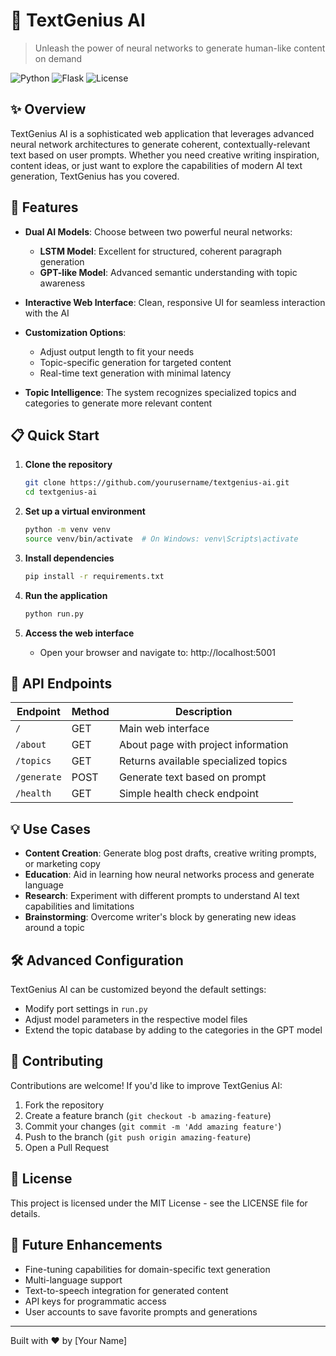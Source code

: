 # 🧠 TextGenius AI

> Unleash the power of neural networks to generate human-like content on demand

![Python](https://img.shields.io/badge/python-3.9-blue)
![Flask](https://img.shields.io/badge/flask-2.0+-green)
![License](https://img.shields.io/badge/license-MIT-orange)

## ✨ Overview

TextGenius AI is a sophisticated web application that leverages advanced neural network architectures to generate coherent, contextually-relevant text based on user prompts. Whether you need creative writing inspiration, content ideas, or just want to explore the capabilities of modern AI text generation, TextGenius has you covered.

## 🚀 Features

- **Dual AI Models**: Choose between two powerful neural networks:
  - **LSTM Model**: Excellent for structured, coherent paragraph generation
  - **GPT-like Model**: Advanced semantic understanding with topic awareness
  
- **Interactive Web Interface**: Clean, responsive UI for seamless interaction with the AI

- **Customization Options**:
  - Adjust output length to fit your needs
  - Topic-specific generation for targeted content
  - Real-time text generation with minimal latency

- **Topic Intelligence**: The system recognizes specialized topics and categories to generate more relevant content

## 📋 Quick Start

1. **Clone the repository**
   ```bash
   git clone https://github.com/yourusername/textgenius-ai.git
   cd textgenius-ai
   ```

2. **Set up a virtual environment**
   ```bash
   python -m venv venv
   source venv/bin/activate  # On Windows: venv\Scripts\activate
   ```

3. **Install dependencies**
   ```bash
   pip install -r requirements.txt
   ```

4. **Run the application**
   ```bash
   python run.py
   ```

5. **Access the web interface**
   - Open your browser and navigate to: http://localhost:5001


## 🔧 API Endpoints

| Endpoint | Method | Description |
|----------|--------|-------------|
| `/` | GET | Main web interface |
| `/about` | GET | About page with project information |
| `/topics` | GET | Returns available specialized topics |
| `/generate` | POST | Generate text based on prompt |
| `/health` | GET | Simple health check endpoint |

## 💡 Use Cases

- **Content Creation**: Generate blog post drafts, creative writing prompts, or marketing copy
- **Education**: Aid in learning how neural networks process and generate language
- **Research**: Experiment with different prompts to understand AI text capabilities and limitations
- **Brainstorming**: Overcome writer's block by generating new ideas around a topic

## 🛠️ Advanced Configuration

TextGenius AI can be customized beyond the default settings:

- Modify port settings in `run.py`
- Adjust model parameters in the respective model files
- Extend the topic database by adding to the categories in the GPT model

## 🤝 Contributing

Contributions are welcome! If you'd like to improve TextGenius AI:

1. Fork the repository
2. Create a feature branch (`git checkout -b amazing-feature`)
3. Commit your changes (`git commit -m 'Add amazing feature'`)
4. Push to the branch (`git push origin amazing-feature`)
5. Open a Pull Request

## 📝 License

This project is licensed under the MIT License - see the LICENSE file for details.

## 🔮 Future Enhancements

- Fine-tuning capabilities for domain-specific text generation
- Multi-language support
- Text-to-speech integration for generated content
- API keys for programmatic access
- User accounts to save favorite prompts and generations

---

Built with ❤️ by [Your Name]